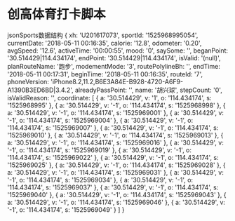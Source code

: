 # 创高体育打卡脚本 

jsonSports数据结构
{ xh: 'U201617073',
  sportId: '1525968995054',
  currentDate: '2018-05-11 00:16:35',
  calorie: '12.8',
  odometer: '0.20',
  avgSpeed: '12.6',
  activeTime: '00:00:55',
  mood: '0',
  saySome: '',
  beganPoint: '30.514429|114.434174',
  endPoint: '30.514429|114.434174',
  isValid: '(null)',
  planRouteName: '跑步',
  modementMode: '3',
  routePolylineBh: '',
  endTime: '2018-05-11 00:17:31',
  beginTime: '2018-05-11 00:16:35',
  routeId: '7',
  phoneVersion: 'iPhone8.2,11.2,B6E3A84E-B928-4720-A6F9-A1390B3ED6BD|3.4.2',
  alreadyPassPoint: '',
  name: '胡兴球',
  stepCount: '0',
  isValidReason: '',
  coordinate:
   [ { a: '30.514429', v: '1', o: '114.434174', s: '1525968995' },
     { a: '30.514429', v: '-1', o: '114.434174', s: '1525968998' },
     { a: '30.514429', v: '-1', o: '114.434174', s: '1525969001' },
     { a: '30.514429', v: '-1', o: '114.434174', s: '1525969004' },
     { a: '30.514429', v: '-1', o: '114.434174', s: '1525969007' },
     { a: '30.514429', v: '-1', o: '114.434174', s: '1525969010' },
     { a: '30.514429', v: '-1', o: '114.434174', s: '1525969013' },
     { a: '30.514429', v: '-1', o: '114.434174', s: '1525969016' },
     { a: '30.514429', v: '-1', o: '114.434174', s: '1525969019' },
     { a: '30.514429', v: '-1', o: '114.434174', s: '1525969022' },
     { a: '30.514429', v: '-1', o: '114.434174', s: '1525969025' },
     { a: '30.514429', v: '-1', o: '114.434174', s: '1525969028' },
     { a: '30.514429', v: '-1', o: '114.434174', s: '1525969031' },
     { a: '30.514429', v: '-1', o: '114.434174', s: '1525969034' },
     { a: '30.514429', v: '-1', o: '114.434174', s: '1525969037' },
     { a: '30.514429', v: '-1', o: '114.434174', s: '1525969040' },
     { a: '30.514429', v: '-1', o: '114.434174', s: '1525969043' },
     { a: '30.514429', v: '-1', o: '114.434174', s: '1525969046' },
     { a: '30.514429', v: '-1', o: '114.434174', s: '1525969049' } ] }